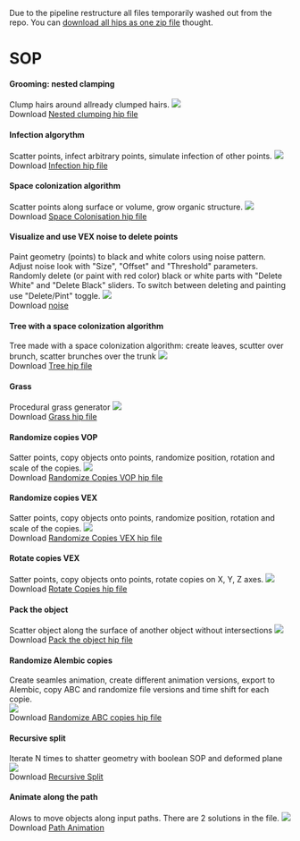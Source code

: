 Due to the pipeline restructure all files temporarily washed out from the repo. You can [download all hips as one zip file](https://drive.google.com/file/d/1CqflUnuuTBjo1iGdxLn7otfR-XX4Nv-d/view?usp=sharing) thought.

# SOP
#### Grooming: nested clamping
Clump hairs around allready clumped hairs.
[![](https://live.staticflickr.com/65535/48876131083_daaf1ee772_o.jpg)](https://live.staticflickr.com/65535/48876131083_daaf1ee772_o.jpg)  
Download [Nested clumping hip file](../blob/master/src/hips/FUR_nestedClump_001.hiplc)

#### Infection algorythm
Scatter points, infect arbitrary points, simulate infection of other points.
[![](https://c1.staticflickr.com/1/784/40518812075_95e27ae91f_o.gif)](https://c1.staticflickr.com/1/784/40518812075_95e27ae91f_o.gif)  
Download [Infection hip file](../blob/master/src/hips/infection_001.hipnc)

#### Space colonization algorithm
Scatter points along surface or volume, grow organic structure.
[![](https://c1.staticflickr.com/1/813/40697098994_88c80c9110_o.gif)](https://c1.staticflickr.com/1/813/40697098994_88c80c9110_o.gif)  
Download [Space Colonisation hip file](../blob/master/src/hips/spaceColonization_001.hipnc)

#### Visualize and use VEX noise to delete points
Paint geometry (points) to black and white colors using noise pattern. Adjust noise look with "Size", "Offset" and "Threshold" parameters. Randomly delete (or paint with red color) black or white parts with "Delete White" and "Delete Black" sliders. To switch between deleting and painting use "Delete/Pint" toggle.
[![](https://c1.staticflickr.com/5/4918/39729617033_85a925d74e_o.gif)](https://c1.staticflickr.com/5/4918/39729617033_85a925d74e_o.gif)  
Download [noise](../blob/master/src/hips/noise_001.hipnc)

#### Tree with a space colonization algorithm
Tree made with a space colonization algorithm: create leaves, scutter over brunch, scatter brunches over the trunk
[![](https://c1.staticflickr.com/5/4911/46693673621_84a829d7bc_o.jpg)](https://c1.staticflickr.com/5/4911/46693673621_84a829d7bc_o.jpg)  
Download [Tree hip file](../blob/master/src/hips/treeColonization_001.hipnc)

#### Grass
Procedural grass generator
[![](https://c1.staticflickr.com/5/4835/46693419671_16ff0f43d8_o.jpg)](https://c1.staticflickr.com/5/4835/46693419671_16ff0f43d8_o.jpg)  
Download [Grass hip file](../blob/master/src/hips/grass_001.hipnc)

#### Randomize copies VOP
Satter points, copy objects onto points, randomize position, rotation and scale of the copies. 
[![](https://c1.staticflickr.com/1/887/41411521611_697f823b58_o.gif)](https://c1.staticflickr.com/1/887/41411521611_697f823b58_o.gif)  
Download [Randomize Copies VOP hip file](../blob/mastersrc/src/hips/randomizeCopiesVOP_001.hipnc)

#### Randomize copies VEX
Satter points, copy objects onto points, randomize position, rotation and scale of the copies. 
[![](https://c2.staticflickr.com/2/1745/27753095197_866b79e412_o.gif)](https://c2.staticflickr.com/2/1745/27753095197_866b79e412_o.gif)  
Download [Randomize Copies VEX hip file](../blob/master/src/hips/EXA_randomizeCopiesVEX_001.hipnc)

#### Rotate copies VEX
Satter points, copy objects onto points, rotate copies on X, Y, Z axes. 
[![](https://c1.staticflickr.com/1/797/40518974875_6ee730364a_o.gif)](https://c1.staticflickr.com/1/797/40518974875_6ee730364a_o.gif)  
Download [Rotate Copies hip file](../blob/master/src/hips/rotateCopiesVEX_001.hipnc)

#### Pack the object
Scatter object along the surface of another object without intersections
[![](https://c1.staticflickr.com/1/809/40700249024_aba39f76e1_o.gif)](https://c1.staticflickr.com/1/809/40700249024_aba39f76e1_o.gif)  
Download [Pack the object hip file](../blob/master/src/hips/EXA_packObject_001.hipnc)

#### Randomize Alembic copies
Create seamles animation, create different animation versions, export to Alembic, copy ABC and randomize file versions and time shift for each copie.  
[![](https://c1.staticflickr.com/1/912/27320532997_02d02ff488_o.gif)](https://c1.staticflickr.com/1/912/27320532997_02d02ff488_o.gif)  
Download [Randomize ABC copies hip file](../blob/master/src/hips/TUT_copyABC_001.hipnc)

#### Recursive split
Iterate N times to shatter geometry with boolean SOP and deformed plane
[![](https://c2.staticflickr.com/8/7834/46940701961_58a4ec9ea9_o.jpg)](https://c2.staticflickr.com/8/7834/46940701961_58a4ec9ea9_o.jpg)  
Download [Recursive Split](../blob/master/src/hips/recursiveSplit_001.hipnc)

#### Animate along the path
Alows to move objects along input paths. There are 2 solutions in the file. 
[![](https://live.staticflickr.com/65535/48103249366_471c0a9dc7_o.jpg)](https://live.staticflickr.com/65535/48103249366_471c0a9dc7_o.jpg)  
Download [Path Animation](../blob/master/src/hips/pathAnimation.hiplc)